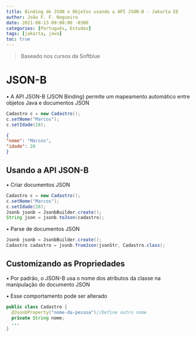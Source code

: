 ```yaml
---
title: Binding de JSON e Objetos usando a API JSON-B - Jakarta EE
author: João F. F. Nogueira
date: 2021-08-13 09:00:00 -0300
categories: [Português, Estudos]
tags: [jakarta, java]
toc: true
---
```


> Baseado nos cursos da Softblue

# JSON-B

• A API JSON-B (JSON Binding) permite um mapeamento automático entre objetos Java e documentos JSON

```java
Cadastro c = new Cadastro();
c.setNome("Marcos");
c.setIdade(28);
```

```json
{
"nome": "Marcos",
"idade": 28
}
```

## Usando a API JSON-B

• Criar documentos JSON

```java
Cadastro c = new Cadastro();
c.setNome("Marcos");
c.setIdade(28);
Jsonb jsonb = JsonbBuilder.create();
String json = jsonb.toJson(cadastro);
```

• Parse de documentos JSON

```java
Jsonb jsonb = JsonbBuilder.create();
Cadastro cadastro = jsonb.fromJson(jsonStr, Cadastro.class);
```

## Customizando as Propriedades

• Por padrão, o JSON-B usa o nome dos atributos da classe na manipulação do documento JSON

• Esse comportamento pode ser alterado

```java
public class Cadastro {
  @JsonbProperty("nome-da-pessoa")//Define outro nome
  private String nome;
  ...
}
```
